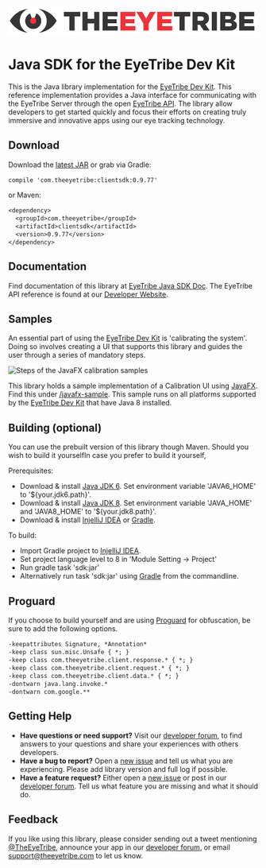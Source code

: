 ![The Eye Tribe](tet_logo.png)

Java SDK for the EyeTribe Dev Kit
====
<p>


This is the Java library implementation for the [EyeTribe Dev Kit](https://theeyetribe.com/products/). This reference implementation provides a Java interface for communicating with the EyeTribe Server through the open [EyeTribe API](http://dev.theeyetribe.com/api/). The library allow developers to get started quickly and focus their efforts on creating truly immersive and innovative apps using our eye tracking technology. 


Download
----
Download the [latest JAR](https://search.maven.org/remote_content?g=com.theeyetribe.client&a=client&v=LATEST) or grab via Gradle:

    compile 'com.theeyetribe:clientsdk:0.9.77'

or Maven:

    <dependency>
      <groupId>com.theeyetribe</groupId>
      <artifactId>clientsdk</artifactId>
      <version>0.9.77</version>
    </dependency>

Documentation
----
Find documentation of this library at [EyeTribe Java SDK Doc](http://eyetribe.github.io/tet-java-client). The EyeTribe API reference is found at our [Developer Website](http://dev.theeyetribe.com/api/).


Samples
----
An essential part of using the [EyeTribe Dev Kit](https://theeyetribe.com/products/) is 'calibrating the system'. Doing so involves creating a UI that  supports this library and guides the user through a series of mandatory steps.

![Steps of the JavaFX calibration samples](http://theeyetribe.com/github/javafx_sample.png)

This library holds a sample implementation of a Calibration UI using [JavaFX](docs.oracle.com/javase/8/javafx/get-started-tutorial/jfx-overview.htm). Find this under [/javafx-sample](https://github.com/EyeTribe/tet-java-client/tree/master/javafx-sample). This sample runs on all platforms supported by the [EyeTribe Dev Kit](https://theeyetribe.com/products/) that have Java 8 installed.


Building (optional)
----
You can use the prebuilt version of this library though Maven. Should you wish to build it yourselfIn case you prefer to build it yourself, 

Prerequisites:

- Download & install [Java JDK 6](http://www.oracle.com/technetwork/java/javase/downloads). Set environment variable 'JAVA6_HOME' to '${your.jdk6.path}'.
- Download & install [Java JDK 8](http://www.oracle.com/technetwork/java/javase/downloads). Set environment variable 'JAVA\_HOME' and 'JAVA8\_HOME' to '${your.jdk8.path}'.
- Download & install [InjelliJ IDEA](https://www.jetbrains.com/idea/) or [Gradle](http://gradle.org/).

To build:

- Import Gradle project to [InjelliJ IDEA](https://www.jetbrains.com/idea/).
- Set project language level to 8 in 'Module Setting -> Project'
- Run gradle task 'sdk:jar'
- Alternatively run task 'sdk:jar' using [Gradle](http://gradle.org/) from the commandline.


Proguard
----
If you choose to build yourself and are using [Proguard](http://proguard.sourceforge.net/) for obfuscation, be sure to add the following options. 

    -keepattributes Signature, *Annotation*
    -keep class sun.misc.Unsafe { *; }
    -keep class com.theeyetribe.client.response.* { *; }
    -keep class com.theeyetribe.client.request.* { *; }
    -keep class com.theeyetribe.client.data.* { *; }
    -dontwarn java.lang.invoke.*
    -dontwarn com.google.**

Getting Help
----

- **Have questions or need support?** Visit our [developer forum](http://theeyetribe.com/forum/), to find answers to your questions and share your experiences with others developers.
- **Have a bug to report?** Open a [new issue](https://github.com/EyeTribe/tet-java-client/issues) and tell us what you are experiencing. Please add library version and full log if possible.
- **Have a feature request?** Either open a [new issue](https://github.com/EyeTribe/tet-java-client/issues) or post in our [developer forum](http://theeyetribe.com/forum/). Tell us what feature you are missing and what it should do. 

Feedback
----

If you like using this library, please consider sending out a tweet mentioning [@TheEyeTribe](twitter.com/theeyetribe), announce your app in our [developer forum](http://theeyetribe.com/forum/), or email [support@theeyetribe.com](mailto:support@theeyetribe.com) to let us know.